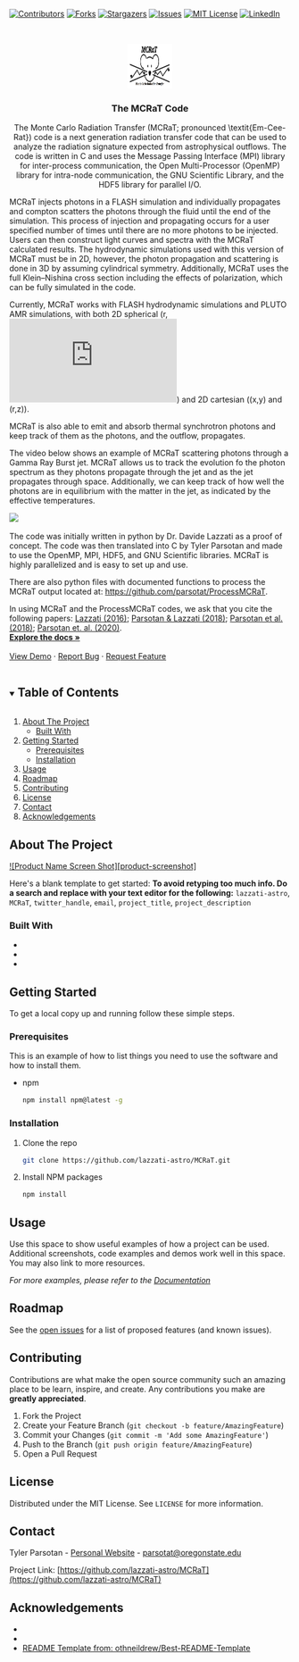 <!--
*** Thanks for checking out the Best-README-Template. If you have a suggestion
*** that would make this better, please fork the repo and create a pull request
*** or simply open an issue with the tag "enhancement".
*** Thanks again! Now go create something AMAZING! :D
***
***
***
*** To avoid retyping too much info. Do a search and replace for the following:
*** lazzati-astro, MCRaT, twitter_handle, email, project_title, project_description
-->



<!-- PROJECT SHIELDS -->
<!--
*** I'm using markdown "reference style" links for readability.
*** Reference links are enclosed in brackets [ ] instead of parentheses ( ).
*** See the bottom of this document for the declaration of the reference variables
*** for contributors-url, forks-url, etc. This is an optional, concise syntax you may use.
*** https://www.markdownguide.org/basic-syntax/#reference-style-links
-->
[![Contributors][contributors-shield]][contributors-url]
[![Forks][forks-shield]][forks-url]
[![Stargazers][stars-shield]][stars-url]
[![Issues][issues-shield]][issues-url]
[![MIT License][license-shield]][license-url]
[![LinkedIn][linkedin-shield]][linkedin-url]



<!-- PROJECT LOGO -->
<br />
<p align="center">
  <a href="https://github.com/lazzati-astro/MCRaT">
    <img src="Doc/MCRaT_Logo.jpg" alt="Logo" width="80" height="80">
  </a>

  <h3 align="center">The MCRaT Code</h3>

  <p align="center">
    The Monte Carlo Radiation Transfer (MCRaT; pronounced \textit{Em-Cee-Rat}) code is a next generation radiation transfer code that can be used to analyze the radiation signature expected from astrophysical outflows. The code is written in C and uses the Message Passing Interface (MPI) library for inter-process communication, the Open Multi-Processor (OpenMP) library for intra-node communication, the GNU Scientific Library, and the HDF5 library for parallel I/O.

MCRaT injects photons in a FLASH simulation and individually propagates and compton scatters the photons through the fluid until the end of the simulation. This process of injection and propagating occurs for a user specified number of times until there are no more photons to be injected. Users can then construct light curves and spectra with the MCRaT calculated results. The hydrodynamic simulations used with this version of MCRaT must be in 2D, however, the photon propagation and scattering is done in 3D by assuming cylindrical symmetry. Additionally, MCRaT uses the full Klein–Nishina cross section including the effects of polarization, which can be fully simulated in the code.

Currently, MCRaT works with FLASH hydrodynamic simulations and PLUTO AMR simulations, with both 2D spherical (r, ![equation](https://latex.codecogs.com/gif.latex?%5Ctheta)) and 2D cartesian ((x,y) and (r,z)).
<!-- for tex: https://stackoverflow.com/questions/35498525/latex-rendering-in-readme-md-on-github -->

MCRaT is also able to emit and absorb thermal synchrotron photons and keep track of them as the photons, and the outflow, propagates. 

The video below shows an example of MCRaT scattering photons through a Gamma Ray Burst jet. MCRaT allows us to track the evolution fo the photon spectrum as they photons propagate through the jet and as the jet propagates through space. Additionally, we can keep track of how well the photons are in equilibrium with the matter in the jet, as indicated by the effective temperatures. 

[![](https://img.youtube.com/vi/pjkAyGUsJro/0.jpg)](https://www.youtube.com/watch?v=pjkAyGUsJro)

The code was initially written in python by Dr. Davide Lazzati as a proof of concept. The code was then translated into C by Tyler Parsotan and made to use the OpenMP, MPI, HDF5, and GNU Scientific libraries. MCRaT is highly parallelized and is easy to set up and use.

There are also python files with documented functions to process the MCRaT output located at: https://github.com/parsotat/ProcessMCRaT.

In using MCRaT and the ProcessMCRaT codes, we ask that you cite the following papers: [Lazzati (2016)](https://doi.org/10.3847/0004-637X/829/2/76); [Parsotan & Lazzati (2018)](https://doi.org/10.3847/1538-4357/aaa087); [Parsotan et al. (2018)](https://doi.org/10.3847/1538-4357/aaeed1); [Parsotan et. al. (2020)](https://doi.org/10.3847/1538-4357/ab910f).
    <br />
    <a href="https://github.com/lazzati-astro/MCRaT"><strong>Explore the docs »</strong></a>
    <br />
    <br />
    <a href="https://github.com/lazzati-astro/MCRaT">View Demo</a>
    ·
    <a href="https://github.com/lazzati-astro/MCRaT/issues">Report Bug</a>
    ·
    <a href="https://github.com/lazzati-astro/MCRaT/issues">Request Feature</a>
  </p>
</p>



<!-- TABLE OF CONTENTS -->
<details open="open">
  <summary><h2 style="display: inline-block">Table of Contents</h2></summary>
  <ol>
    <li>
      <a href="#about-the-project">About The Project</a>
      <ul>
        <li><a href="#built-with">Built With</a></li>
      </ul>
    </li>
    <li>
      <a href="#getting-started">Getting Started</a>
      <ul>
        <li><a href="#prerequisites">Prerequisites</a></li>
        <li><a href="#installation">Installation</a></li>
      </ul>
    </li>
    <li><a href="#usage">Usage</a></li>
    <li><a href="#roadmap">Roadmap</a></li>
    <li><a href="#contributing">Contributing</a></li>
    <li><a href="#license">License</a></li>
    <li><a href="#contact">Contact</a></li>
    <li><a href="#acknowledgements">Acknowledgements</a></li>
  </ol>
</details>



<!-- ABOUT THE PROJECT -->
## About The Project

[![Product Name Screen Shot][product-screenshot]](https://example.com)

Here's a blank template to get started:
**To avoid retyping too much info. Do a search and replace with your text editor for the following:**
`lazzati-astro`, `MCRaT`, `twitter_handle`, `email`, `project_title`, `project_description`


### Built With

* []()
* []()
* []()



<!-- GETTING STARTED -->
## Getting Started

To get a local copy up and running follow these simple steps.

### Prerequisites

This is an example of how to list things you need to use the software and how to install them.
* npm
  ```sh
  npm install npm@latest -g
  ```

### Installation

1. Clone the repo
   ```sh
   git clone https://github.com/lazzati-astro/MCRaT.git
   ```
2. Install NPM packages
   ```sh
   npm install
   ```



<!-- USAGE EXAMPLES -->
## Usage

Use this space to show useful examples of how a project can be used. Additional screenshots, code examples and demos work well in this space. You may also link to more resources.

_For more examples, please refer to the [Documentation](https://github.com/lazzati-astro/MCRaT/Doc)_



<!-- ROADMAP -->
## Roadmap

See the [open issues](https://github.com/lazzati-astro/MCRaT/issues) for a list of proposed features (and known issues).



<!-- CONTRIBUTING -->
## Contributing

Contributions are what make the open source community such an amazing place to be learn, inspire, and create. Any contributions you make are **greatly appreciated**.

1. Fork the Project
2. Create your Feature Branch (`git checkout -b feature/AmazingFeature`)
3. Commit your Changes (`git commit -m 'Add some AmazingFeature'`)
4. Push to the Branch (`git push origin feature/AmazingFeature`)
5. Open a Pull Request



<!-- LICENSE -->
## License

Distributed under the MIT License. See `LICENSE` for more information.



<!-- CONTACT -->
## Contact

Tyler Parsotan - [Personal Website](https://http://sites.science.oregonstate.edu/~parsotat/) - parsotat@oregonstate.edu

Project Link: [https://github.com/lazzati-astro/MCRaT](https://github.com/lazzati-astro/MCRaT)



<!-- ACKNOWLEDGEMENTS -->
## Acknowledgements

* []()
* []()
* [README Template from: othneildrew/Best-README-Template](https://github.com/othneildrew/Best-README-Template)





<!-- MARKDOWN LINKS & IMAGES -->
<!-- https://www.markdownguide.org/basic-syntax/#reference-style-links -->
[contributors-shield]: https://img.shields.io/github/contributors/lazzati-astro/MCRaT.svg?style=for-the-badge
[contributors-url]: https://github.com/https://github.com/lazzati-astro/MCRaT/graphs/contributors
[forks-shield]: https://img.shields.io/github/forks/lazzati-astro/MCRaT.svg?style=for-the-badge
[forks-url]: https://github.com/lazzati-astro/MCRaT/network/members
[stars-shield]: https://img.shields.io/github/stars/lazzati-astro/MCRaT.svg?style=for-the-badge
[stars-url]: https://github.com/lazzati-astro/MCRaT/stargazers
[issues-shield]: https://img.shields.io/github/issues/lazzati-astro/MCRaT.svg?style=for-the-badge
[issues-url]: https://github.com/lazzati-astro/MCRaT/issues
[license-shield]: https://img.shields.io/github/license/lazzati-astro/MCRaT.svg?style=for-the-badge
[license-url]: https://github.com/lazzati-astro/MCRaT/blob/master/LICENSE.txt
[linkedin-shield]: https://img.shields.io/badge/-LinkedIn-black.svg?style=for-the-badge&logo=linkedin&colorB=555
[linkedin-url]: https://linkedin.com/in/lazzati-astro
